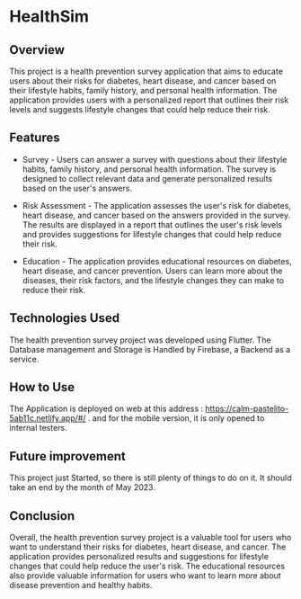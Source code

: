 # HealthSim

## Overview

This project is a health prevention survey application that aims to educate users about their risks for diabetes, heart disease, and cancer based on their lifestyle habits, family history, and personal health information. The application provides users with a personalized report that outlines their risk levels and suggests lifestyle changes that could help reduce their risk.

## Features

* Survey - Users can answer a survey with questions about their lifestyle habits, family history, and personal health information. The survey is designed to collect relevant data and generate personalized results based on the user's answers.

* Risk Assessment - The application assesses the user's risk for diabetes, heart disease, and cancer based on the answers provided in the survey. The results are displayed in a report that outlines the user's risk levels and provides suggestions for lifestyle changes that could help reduce their risk.

* Education - The application provides educational resources on diabetes, heart disease, and cancer prevention. Users can learn more about the diseases, their risk factors, and the lifestyle changes they can make to reduce their risk.

## Technologies Used

The health prevention survey project was developed using Flutter. The Database management and Storage is Handled by Firebase, a Backend as a service. 

## How to Use
The Application is deployed on web at this address : https://calm-pastelito-5ab11c.netlify.app/#/ .
and for the mobile version, it is only opened to internal testers. 


## Future improvement
This project just Started, so there is still plenty of things to do on it. It should take an end by the month of May 2023. 

## Conclusion

Overall, the health prevention survey project is a valuable tool for users who want to understand their risks for diabetes, heart disease, and cancer. The application provides personalized results and suggestions for lifestyle changes that could help reduce the user's risk. The educational resources also provide valuable information for users who want to learn more about disease prevention and healthy habits.
